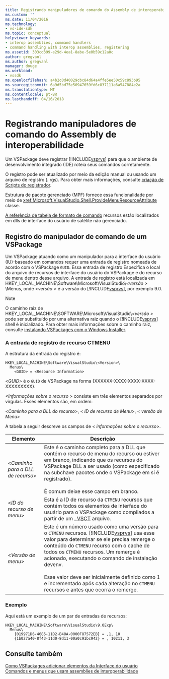 ```yaml
---
title: Registrando manipuladores de comando do Assembly de interoperabilidade | Microsoft Docs
ms.custom: ''
ms.date: 11/04/2016
ms.technology:
- vs-ide-sdk
ms.topic: conceptual
helpviewer_keywords:
- interop assemblies, command handlers
- command handling with interop assemblies, registering
ms.assetid: 303cd399-e29d-4ea1-8abe-5e0b59c12a0c
author: gregvanl
ms.author: gregvanl
manager: douge
ms.workload:
- vssdk
ms.openlocfilehash: a4b2c0d40029cbc84d64a4ffe5ee50c59c893b95
ms.sourcegitcommit: 6a9d5bd75e50947659fd6c837111a6a547884e2a
ms.translationtype: MT
ms.contentlocale: pt-BR
ms.lasthandoff: 04/16/2018
---
```

# <a name="registering-interop-assembly-command-handlers"></a>Registrando manipuladores de comando do Assembly de interoperabilidade
Um VSPackage deve registrar [!INCLUDE[vsprvs](../../code-quality/includes/vsprvs_md.md)] para que o ambiente de desenvolvimento integrado (IDE) roteia seus comandos corretamente.  
  
 O registro pode ser atualizado por meio da edição manual ou usando um arquivo de registro (. rgs). Para obter mais informações, consulte [criação de Scripts do registrador](/cpp/atl/creating-registrar-scripts).  
  
 Estrutura de pacote gerenciado (MPF) fornece essa funcionalidade por meio de <xref:Microsoft.VisualStudio.Shell.ProvideMenuResourceAttribute> classe.  
  
 [A referência de tabela de formato de comando](http://msdn.microsoft.com/en-us/09e9c6ef-9863-48de-9483-d45b7b7c798f) recursos estão localizados em dlls de interface do usuário de satélite não gerenciado.  
  
## <a name="command-handler-registration-of-a-vspackage"></a>Registro do manipulador de comando de um VSPackage  
 Um VSPackage atuando como um manipulador para a interface do usuário (IU)-baseado em comandos requer uma entrada de registro nomeada de acordo com o VSPackage `GUID`. Essa entrada de registro Especifica o local do arquivo de recursos de interface do usuário do VSPackage e do recurso de menu dentro desse arquivo. A entrada de registro está localizada em HKEY_LOCAL_MACHINE\Software\Microsoft\VisualStudio\\*\<versão >* \Menus, onde  *\<versão >* é a versão do [!INCLUDE[vsprvs](../../code-quality/includes/vsprvs_md.md)], por exemplo 9.0.  
  
> [!NOTE]
>  O caminho raiz de HKEY_LOCAL_MACHINE\SOFTWARE\Microsoft\VisualStudio\\*\<versão >* pode ser substituído por uma alternativa raiz quando o [!INCLUDE[vsprvs](../../code-quality/includes/vsprvs_md.md)] shell é inicializado. Para obter mais informações sobre o caminho raiz, consulte [instalando VSPackages com o Windows Installer](../../extensibility/internals/installing-vspackages-with-windows-installer.md).  
  
### <a name="the-ctmenu-resource-registry-entry"></a>A entrada de registro de recurso CTMENU  
 A estrutura da entrada do registro é:  
  
```  
HKEY_LOCAL_MACHINE\Software\VisualStudio\<Version>\  
  Menus\  
    <GUID> = <Resource Information>  
```  
  
 \<*GUID*> é o `GUID` de VSPackage na forma {XXXXXX-XXXX-XXXX-XXXX-XXXXXXXXX}.  
  
 *\<Informações sobre o recurso >* consiste em três elementos separados por vírgulas. Esses elementos são, em ordem:  
  
 \<*Caminho para a DLL do recurso*>, \< *ID de recurso de Menu*>, \< *versão de Menu*>  
  
 A tabela a seguir descreve os campos de \< *informações sobre o recurso*>.  
  
|Elemento|Descrição|  
|-------------|-----------------|  
|\<*Caminho para a DLL de recurso*>|Este é o caminho completo para a DLL que contém o recurso de menu do recurso ou estiver em branco, indicando que os recursos do VSPackage DLL a ser usado (como especificado na subchave pacotes onde o VSPackage em si é registrado).<br /><br /> É comum deixe esse campo em branco.|  
|\<*ID do recurso de menu*>|Esta é a ID de recurso da `CTMENU` recursos que contém todos os elementos de interface do usuário para o VSPackage como compilados a partir de um [. VSCT](../../extensibility/internals/visual-studio-command-table-dot-vsct-files.md) arquivo.|  
|\<*Versão de menu*>|Este é um número usado como uma versão para o `CTMENU` recursos. [!INCLUDE[vsprvs](../../code-quality/includes/vsprvs_md.md)] usa esse valor para determinar se ele precisa remerge o conteúdo do `CTMENU` recurso com o cache de todos os `CTMENU` recursos. Um remerge é acionado, executando o comando de instalação devenv.<br /><br /> Esse valor deve ser inicialmente definido como 1 e incrementado após cada alteração no `CTMENU` recursos e antes que ocorra o remerge.|  
  
### <a name="example"></a>Exemplo  
 Aqui está um exemplo de um par de entradas de recursos:  
  
```  
HKEY_LOCAL_MACHINE\Software\VisualStudio\9.0Exp\  
  Menus\  
    {019971D6-4685-11D2-B48A-0000F87572EB} = ,1, 10  
    {1b027a40-8f43-11d0-8d11-00a0c91bc942} = , 10211, 3  
```  
  
## <a name="see-also"></a>Consulte também  
 [Como VSPackages adicionar elementos da Interface do usuário](../../extensibility/internals/how-vspackages-add-user-interface-elements.md)   
 [Comandos e menus que usam assemblies de interoperabilidade](../../extensibility/internals/commands-and-menus-that-use-interop-assemblies.md)